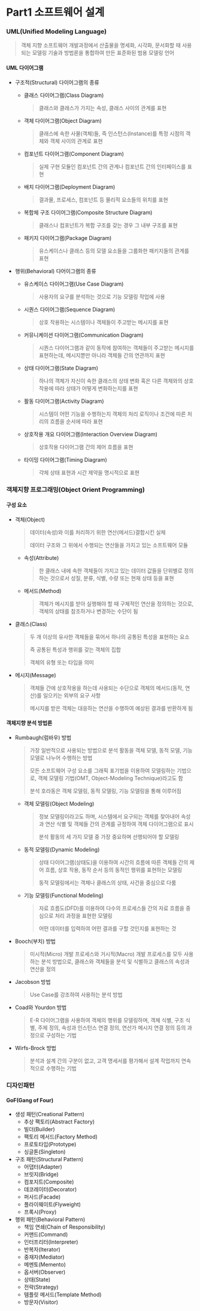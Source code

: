 # Part1 소프트웨어 설계

### UML(Unified Modeling Language)

> 객체 지향 소프트웨어 개발과정에서 산출물을 명세화, 시각화, 문서화할 때 사용되는 모델링 기술과 방법론을 통합하여 만든 표준화된 범용 모델링 언어

#### UML 다이어그램

* 구조적(Structural) 다이어그램의 종류

  * 클래스 다이어그램(Class Diagram)

    > 클래스와 클래스가 가지는 속성, 클래스 사이의 관계를 표현

  * 객체 다이어그램(Object Diagram)

    > 클래스에 속한 사물(객체)들, 즉 인스턴스(Instance)를 특정 시점의 객체와 객체 사이의 관계로 표현

  * 컴포넌트 다이어그램(Component Diagram)

    > 실제 구현 모듈인 컴포넌트 간의 관계나 컴포넌트 간의 인터페이스를 표현

  * 배치 다이어그램(Deployment Diagram)

    > 결과물, 프로세스, 컴포넌트 등 물리적 요소들의 위치를 표현

  * 복합체 구조 다이어그램(Composite Structure Diagram)

    > 클래스나 컴포넌트가 복합 구조를 갖는 경우 그 내부 구조를 표현

  * 패키지 다이어그램(Package Diagram)

    > 유스케이스나 클래스 등의 모델 요소들을 그룹화한 패키지들의 관계를 표현

* 행위(Behavioral) 다어이그램의 종류

  * 유스케이스 다이어그램(Use Case Diagram)

    > 사용자의 요구를 분석하는 것으로 기능 모델링 작업에 사용

  * 시퀀스 다이어그램(Sequence Diagram)

    > 상호 작용하는 시스템이나 객체들이 주고받는 메시지를 표현

  * 커뮤니케이션 다이어그램(Communication Diagram)

    > 시퀀스 다이어그램과 같이 동작에 참여하는 객체들이 주고받는 메시지를 표현하는데, 메시지뿐만 아니라 객체들 간의 연관까지 표현

  * 상태 다이어그램(State Diagram)

    > 하나의 객체가 자신이 속한 클래스의 상태 변화 혹은 다른 객체와의 상호 작용에 따라 상태가 어떻게 변화하는지를 표현

  * 활동 다이어그램(Activity Diagram)

    > 시스템이 어떤 기능을 수행하는지 객체의 처리 로직이나 조건에 따른 처리의 흐름을 순서에 따라 표현

  * 상호작용 개요 다이어그램(Interaction Overview Diagram)

    > 상호작용 다이어그램 간의 제어 흐름을 표현

  * 타이밍 다이어그램(Timing Diagram)

    > 갹체 상태 표현과 시간 제약을 명시적으로 표현



### 객체지향 프로그래밍(Object Orient Programming)

#### 구성 요소

* 객체(Object)

  > 데이터(속성)와 이를 처리하기 위한 연산(메서드)결합시킨 실체
  >
  > 데이터 구조와 그 위에서 수행되는 연산들을 가지고 있는 소프트웨어 모듈

  * 속성(Attribute)

    > 한 클래스 내에 속한 객체들이 가지고 있는 데이터 값들을 단위별로 정의하는 것으로서 성질, 분류, 식별, 수량 또는 현재 상태 등을 표현

  * 메서드(Method)

    > 객체가 메시지를 받아 실행해야 할 때 구체적인 연산을 정의하는 것으로, 객체의 상태를 참조하거나 변경하는 수단이 됨

* 클래스(Class)

  > 두 개 이상의 유사한 객체들을 묶어서 하나의 공통된 특성을 표현하는 요소
  >
  > 즉 공통된 특성과 행위를 갖는 객체의 집합
  >
  > 객체의 유형 또는 타입을 의미

* 메시지(Message)

  > 객체들 간에 상호작용을 하는데 사용되는 수단으로 객체의 메서드(동작, 연산)를 일으키는 외부의 요구 사항
  >
  > 메시지를 받은 객체는 대응하는 연산을 수행하여 예상된 결과를 반환하게 됨

#### 객체지향 분석 방법론

* Rumbaugh(럼바우) 방법

  > 가장 일반적으로 사용되는 방법으로 분석 활동을 객체 모델, 동적 모델, 기능 모델로 나누어 수행하는 방법
  >
  > 모든 소프트웨어 구성 요소를 그래픽 표기법을 이용하여 모델링하는 기법으로, 객체 모델링 기법(OMT, Object-Modeling Technique)라고도 함
  >
  > 분석 호라동은 객체 모델링, 동적 모델링, 기능 모델링을 통해 이루어짐

  * 객체 모델링(Object Modeling)

    > 정보 모델링이라고도 하며, 시스템에서 요구되는 객체를 찾아내어 속성과 연산 식별 및 객체들 간의 관계를 규정하여 객체 다이어그램으로 표시
    >
    > 분석 활동의 세 가지 모델 중 가장 중요하며 선행되어야 할 모델링

  * 동적 모델링(Dynamic Modeling)

    > 상태 다이어그램(상태도)을 이용하여 시간의 흐름에 따른 객체들 간의 제어 흐름, 상호 작용, 동작 순서 등의 동적인 행위를 표현하는 모델링
    >
    > 동적 모델링에서는 객체나 클래스의 상태, 사건을 중심으로 다룸

  * 기능 모델링(Functional Modeling)

    > 자료 흐름도(DFD)를 이용하여 다수의 프로세스들 간의 자료 흐름을 중심으로 처리 과정을 표현한 모델링
    >
    > 어떤 데이터를 입력하여 어떤 결과를 구할 것인지를 표현하는 것

* Booch(부치) 방법

  > 미시적(Micro) 개발 프로세스와 거시적(Macro) 개발 프로세스를 모두 사용하는 분석 방법으로, 클래스와 객체들을 분석 및 식별하고 클래스의 속성과 연산을 정의

* Jacobson 방법

  > Use Case를 강조하여 사용하는 분석 방법

* Coad와 Yourdon 방법

  > E-R 다이어그램을 사용하여 객체의 행위를 모델링하며, 객체 식별, 구조 식별, 주제 정의, 속성과 인스턴스 연결 정의, 연산가 메시지 연결 정의 등의 과정으로 구성하는 기법

* Wirfs-Brock 방법

  > 분석과 설계 간의 구분이 없고, 고객 명세서를 평가해서 설계 작업까지 연속적으로 수행하는 기법



### 디자인패턴

#### GoF(Gang of Four)

* 생성 패턴(Creational Pattern)
  * 추상 팩토리(Abstract Factory)
  * 빌더(Builder)
  * 팩토리 메서드(Factory Method)
  * 프로토타입(Prototype)
  * 싱글톤(Singleton)
* 구조 패턴(Structural Pattern)
  * 어댑터(Adapter)
  * 브릿지(Bridge)
  * 컴포지트(Composite)
  * 데코레이터(Decorator)
  * 퍼사드(Facade)
  * 플라이웨이트(Flyweight)
  * 프록시(Proxy)
* 행위 패턴(Behavioral Pattern)
  * 책임 연쇄(Chain of Responsibility)
  * 커맨드(Command)
  * 인터프리터(Interpreter)
  * 반복자(Iterator)
  * 중재자(Mediator)
  * 메멘토(Memento)
  * 옵서버(Observer)
  * 상태(State)
  * 전략(Strategy)
  * 템플릿 메서드(Template Method)
  * 방문자(Visitor)